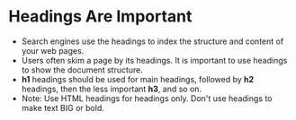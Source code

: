 # Headings Are Important
- Search engines use the headings to index the structure and content of your web pages.
- Users often skim a page by its headings. It is important to use headings to show the document structure.
- **h1** headings should be used for main headings, followed by **h2** headings, then the less important **h3**, and so on.
- Note: Use HTML headings for headings only. Don't use headings to make text BIG or bold.
